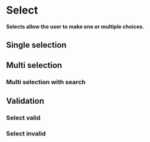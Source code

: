 # Select

**Selects allow the user to make one or multiple choices.**

## Single selection

<demo-block component="select" partial="single-select"></demo-block>

## Multi selection

<demo-block component="select" partial="multi-select"></demo-block>

### Multi selection with search

<demo-block component="select" partial="multi-select-search"></demo-block>

## Validation

### Select valid

<demo-block component="select" partial="validation-valid"></demo-block>

### Select invalid

<demo-block component="select" partial="validation-invalid"></demo-block>

